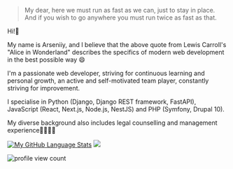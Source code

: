 > My dear, here we must run as fast as we can, just to stay in place. And if you wish to go anywhere you must run twice as fast as that.
 
Hi!👋

My name is Arseniiy, and I believe that the above quote from Lewis Carroll's "Alice in Wonderland" describes the specifics of modern web development in the best possible way 😄

I'm a passionate web developer, striving for continuous learning and personal growth, an active and self-motivated team player, constantly striving for improvement. 

I specialise in Python (Django, Django REST framework, FastAPI), JavaScript (React, Next.js, Node.js, NestJS) and PHP (Symfony, Drupal 10). 

My diverse background also includes legal counselling and management experience👨‍💼👨‍⚖️


[![My GitHub Language Stats](https://github-readme-stats.vercel.app/api/top-langs/?layout=compact&username=kapshtyk&count_private=true&langs_count=6&hide=jupyter%20notebook&theme=transparent)]() ![](https://github-profile-summary-cards.vercel.app/api/cards/profile-details?username=kapshtyk&layout=compact&theme=transparent)

![profile view count](https://komarev.com/ghpvc/?username=ivanpudin&color=grey&style=for-the-badge)

